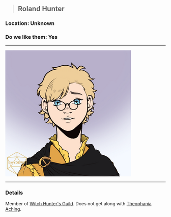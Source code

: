 >## Roland Hunter

### Location: Unknown

### Do we like them: Yes

***

![roland_human](../../../Templates/images/npc-roland-hunter.png "blonde ron weasley")

***

### Details

Member of [Witch Hunter's Guild](Notes/Organizations/Witch%20Hunter's%20Guild.md). Does not get along with [Theophania Aching](Theophania%20Aching.md).